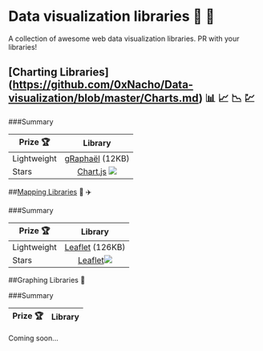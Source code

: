 # Data visualization libraries :closed_book: :closed_book:
A collection of awesome web data visualization libraries. PR with your libraries!


## [Charting Libraries] (https://github.com/0xNacho/Data-visualization/blob/master/Charts.md) :bar_chart: :chart_with_upwards_trend: :chart_with_downwards_trend: :chart:

###Summary

| Prize :trophy:        | Library           |
| ------------- |:-------------:|
| Lightweight      | [gRaphaël](http://g.raphaeljs.com) (12KB) |
| Stars      | [Chart.js](http://www.chartjs.org) ![](http://tuan-flask.herokuapp.com/service/star?url=https://github.com/nnnick/Chart.js&type=star)|

##[Mapping Libraries](https://github.com/0xNacho/Data-visualization/blob/master/Maps.md) :sunrise: :airplane: 

###Summary

| Prize :trophy:        | Library           |
| ------------- |:-------------:|
| Lightweight      | [Leaflet](http://leafletjs.com/) (126KB) |
| Stars      | [Leaflet](http://leafletjs.com/)![](http://tuan-flask.herokuapp.com/service/star?url=https://github.com/Leaflet/Leaflet&type=star)|

##Graphing Libraries :link:

###Summary

| Prize :trophy:        | Library           |
| ------------- |:-------------:|
Coming soon...
